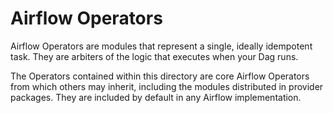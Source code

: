 <!--
 Licensed to the Apache Software Foundation (ASF) under one
 or more contributor license agreements.  See the NOTICE file
 distributed with this work for additional information
 regarding copyright ownership.  The ASF licenses this file
 to you under the Apache License, Version 2.0 (the
 "License"); you may not use this file except in compliance
 with the License.  You may obtain a copy of the License at

   http://www.apache.org/licenses/LICENSE-2.0

 Unless required by applicable law or agreed to in writing,
 software distributed under the License is distributed on an
 "AS IS" BASIS, WITHOUT WARRANTIES OR CONDITIONS OF ANY
 KIND, either express or implied.  See the License for the
 specific language governing permissions and limitations
 under the License.
 -->

# Airflow Operators

Airflow Operators are modules that represent a single, ideally idempotent task. They are arbiters of the logic that executes when your Dag runs.

The Operators contained within this directory are core Airflow Operators from which others may inherit, including the modules distributed in provider packages. They are included by default in any Airflow implementation.
